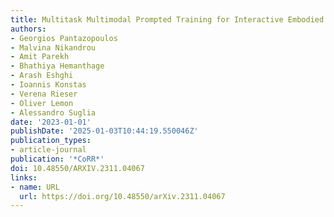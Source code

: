 ```yaml
---
title: Multitask Multimodal Prompted Training for Interactive Embodied Task Completion
authors:
- Georgios Pantazopoulos
- Malvina Nikandrou
- Amit Parekh
- Bhathiya Hemanthage
- Arash Eshghi
- Ioannis Konstas
- Verena Rieser
- Oliver Lemon
- Alessandro Suglia
date: '2023-01-01'
publishDate: '2025-01-03T10:44:19.550046Z'
publication_types:
- article-journal
publication: '*CoRR*'
doi: 10.48550/ARXIV.2311.04067
links:
- name: URL
  url: https://doi.org/10.48550/arXiv.2311.04067
---
```

